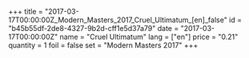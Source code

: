 +++
title = "2017-03-17T00:00:00Z_Modern_Masters_2017_Cruel_Ultimatum_[en]_false"
id = "b45b55df-2de8-4327-9b2d-cff1e5d37a79"
date = "2017-03-17T00:00:00Z"
name = "Cruel Ultimatum"
lang = ["en"]
price = "0.21"
quantity = 1
foil = false
set = "Modern Masters 2017"
+++
